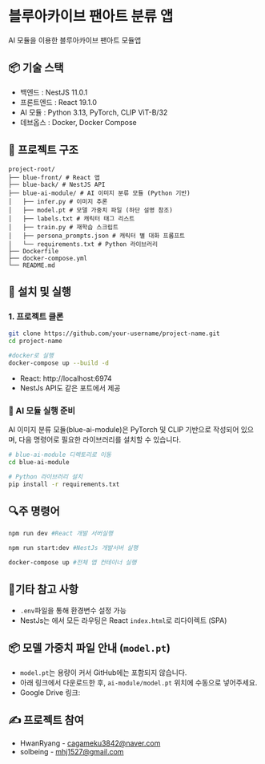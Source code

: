 # 블루아카이브 팬아트 분류 앱

AI 모듈을 이용한 블루아카이브 팬아트 모듈앱

## 📦 기술 스택

- 백엔드 : NestJS 11.0.1
- 프론트엔드 : React 19.1.0
- AI 모듈 : Python 3.13, PyTorch, CLIP ViT-B/32
- 데브옵스 : Docker, Docker Compose

## 📁 프로젝트 구조
```
project-root/
├── blue-front/ # React 앱
├── blue-back/ # NestJS API
├── blue-ai-module/ # AI 이미지 분류 모듈 (Python 기반)
│   ├── infer.py # 이미지 추론
│   ├── model.pt # 모델 가중치 파일 (하단 설명 참조)
│   ├── labels.txt # 캐릭터 태그 리스트
│   ├── train.py # 재학습 스크립트
│   ├── persona_prompts.json # 캐릭터 별 대화 프롬프트
│   └── requirements.txt # Python 라이브러리
├── Dockerfile
├── docker-compose.yml
└── README.md
```


## 🚀 설치 및 실행

### 1. 프로젝트 클론

```bash
git clone https://github.com/your-username/project-name.git
cd project-name

#docker로 실행
docker-compose up --build -d
```
- React: http://localhost:6974
- NestJs API도 같은 포트에서 제공

### 🧠 AI 모듈 실행 준비

AI 이미지 분류 모듈(blue-ai-module)은 PyTorch 및 CLIP 기반으로 작성되어 있으며, 다음 명령어로 필요한 라이브러리를 설치할 수 있습니다.

```bash
# blue-ai-module 디렉토리로 이동
cd blue-ai-module

# Python 라이브러리 설치
pip install -r requirements.txt
```

## 🔍주 명령어

```bash
npm run dev #React 개발 서버실행

npm run start:dev #NestJs 개발서버 실행

docker-compose up #전체 앱 컨테이너 실행
```

## 📌기타 참고 사항
- ```.env```파일을 통해 환경변수 설정 가능
- NestJs는 에서 모든 라우팅은 React ```index.html```로 리다이렉트 (SPA)

## 📦 모델 가중치 파일 안내 (`model.pt`)
- `model.pt`는 용량이 커서 GitHub에는 포함되지 않습니다.
- 아래 링크에서 다운로드한 후, `ai-module/model.pt` 위치에 수동으로 넣어주세요.
- Google Drive 링크: 

## ✍️ 프로젝트 참여
- HwanRyang - cagameku3842@naver.com
- solbeing - mhj1527@gmail.com







